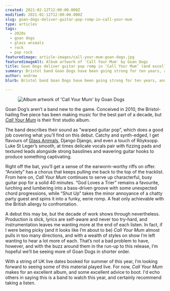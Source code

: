 ```yaml
---
created: 2021-02-12T12:00:00.000Z
modified: 2021-02-12T12:00:00.000Z
slug: goan-dogs-deliver-guitar-pop-romp-in-call-your-mum
type: articles
tags:
  - 2020s
  - goan dogs
  - glass animals
  - rock
  - pop rock
featuredimage: article-images/call-your-mum-goan-dogs.jpg
featuredimageAlt: Album artwork of 'Call Your Mum' by Goan Dogs
title: Goan Dogs deliver guitar pop romp in ‘Call Your Mum’ (and excellent advice to boot)
summary: Bristol band Goan Dogs have been going strong for ten years, and the work they've put in during that time has come to captivating fruition in their debut
author: andrew
blurb: Bristol band Goan Dogs have been going strong for ten years, and the work they've put in during that time has come to captivating fruition in their debut.

---
```


<figure class="wide">
  <img src="album-artwork/call-your-mum-goan-dogs.jpg" alt="Album artwork of 'Call Your Mum' by Goan Dogs" />
  <figcaption></figcaption>
</figure>

Goan Dog’s aren’t a band new to the game. Conceived in 2010, the Bristol-hailing five piece has been making music for the best part of a decade, but [_Call Your Mum_](https://www.goandogs.com/) is their first studio album.

The band describes their sound as “warped guitar pop”, which does a good job covering what you’ll find on this debut. Catchy and synth-edged, I get flavours of [Glass Animals](/reviews/glass-animals-dreamland/), Django Django, and even a touch of Röyksopp. Luke St Leger’s smooth, at times delicate vocals pair with fizzing pads and textured leads alongside strong basslines and wavering guitar hooks to produce something captivating.

Right off the bat, you’ll get a sense of the earworm-worthy riffs on offer. “Anxiety” has a chorus that keeps pulling me back to the top of the tracklist. From here on, _Call Your Mum_ continues to serve up characterful, busy guitar pop for a solid 40 minutes. “God Loves a Trier” remains a favourite, lurching and lumbering into a bass-driven groove with some unexpected chord progressions, while “Shut Up” takes the minor annoyance of a chatty party guest and spins it into a funky, eerie romp. A feat only achievable with the British allergy to confrontation.

A debut this may be, but the decade of work shows through nevertheless. Production is slick, lyrics are self-aware and never too try-hard, and instrumentation leaves me wanting more at the end of each listen. In fact, if I were being picky (and it looks like I’m about to be) _Call Your Mum_ almost pulls in too many directions, and with a wealth of styles on show I’m left wanting to hear a lot more of each. That’s not a bad problem to have, however, and with the buzz around them in the run-up to this release, I’m hopeful we’ll be seeing more of Goan Dogs in shorter order.

With a string of UK live dates booked for summer of this year, I’m looking forward to seeing some of this material played live. For now, _Call Your Mum_ makes for an excellent album, and some excellent advice to boot. I'd echo others in saying this is a band to watch this year, and certainly recommend taking a listen.